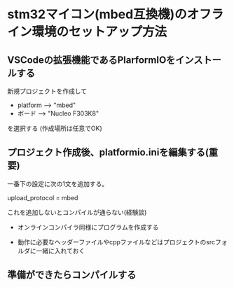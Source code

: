 # stm32マイコン(mbed互換機)のオフライン環境のセットアップ方法

## VSCodeの拡張機能であるPlarformIOをインストールする

新規プロジェクトを作成して

- platform --> "mbed"
- ボード --> "Nucleo F303K8"
    
を選択する (作成場所は任意でOK)

   
## プロジェクト作成後、platformio.iniを編集する(重要)

一番下の設定に次の1文を追加する。

 upload_protocol = mbed 

これを追加しないとコンパイルが通らない(経験談)

- オンラインコンパイラ同様にプログラムを作成する

- 動作に必要なヘッダーファイルやcppファイルなどはプロジェクトのsrcフォルダに一緒に入れておく

## 準備ができたらコンパイルする

